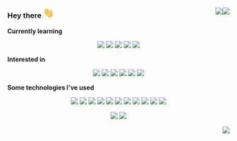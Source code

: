 ### Hey there <img src="https://raw.githubusercontent.com/RegsonDR/RegsonDR/master/assets/wave.gif" width="25px"><a href="https://www.linkedin.com/in/regsondr/"> <img align="right" height="23" src="https://img.shields.io/badge/-LinkedIn-grey?style=flat&logoColor=ffffff&logo=Linkedin" /> </a> <img align="right" height="23" src="https://visitor-badge.glitch.me/badge?page_id=RegsonDR.RegsonDR" />


**Currently learning**
<p align="center">
    <img height="21" src="https://img.shields.io/badge/-Node-grey?style=flat&logo=node.js" />
    <img height="21" src="https://img.shields.io/badge/-React-grey?style=flat&logo=react" />
    <img height="21" src="https://img.shields.io/badge/-Redux-grey?style=flat&logo=redux&logoColor=9999FF" />
    <img height="21" src="https://img.shields.io/badge/-npm-grey?style=flat&logo=npm" />
    <img height="21" src="https://img.shields.io/badge/-AWS-grey?style=flat&logo=amazon-aws" />   
</p>

**Interested in**
<p align="center">
    <img height="21" src="https://img.shields.io/badge/-Software_Engineering-grey?style=flat" />
    <img height="21" src="https://img.shields.io/badge/-Microservices-grey?style=flat" />
    <img height="21" src="https://img.shields.io/badge/-Web_Development-grey?style=flat" />
    <img height="21" src="https://img.shields.io/badge/-Data_Science-grey?style=flat" />
    <img height="21" src="https://img.shields.io/badge/-Artificial_Intelligence-grey?style=flat" />
    <img height="21" src="https://img.shields.io/badge/-Machine_Learning-grey?style=flat" />
</p>

**Some technologies I've used**
<p align="center">
    <img height="21" src="https://img.shields.io/badge/-Git-grey?style=flat&logo=git" />
    <img height="21" src="https://img.shields.io/badge/-Google_Cloud-grey?style=flat&logo=google-cloud" />
    <img height="21" src="https://img.shields.io/badge/-MongoDB-grey?style=flat&logo=mongodb" /> 
    <img height="21" src="https://img.shields.io/badge/-Apache-grey?style=flat&logo=apache&logoColor=D22128" />
    <img height="21" src="https://img.shields.io/badge/-VS_Code-grey?style=flat&logo=visual-studio-code&logoColor=007ACC" />   
    <img height="21" src="https://img.shields.io/badge/-PyPi-grey?style=flat&logo=pypi" />     
    <img height="21" src="https://img.shields.io/badge/-Jupyter-grey?style=flat&logo=jupyter" />     
    <img height="21" src="https://img.shields.io/badge/-Jinja-grey?style=flat&logo=jinja&logoColor=B41717" />
    <img height="21" src="https://img.shields.io/badge/-Flask-grey?style=flat&logo=flask" />     
    <img height="21" src="https://img.shields.io/badge/-MySQL-grey?style=flat&logo=mysql&logoColor=ffffff" />     
    <img height="21" src="https://img.shields.io/badge/-ngrok-grey?style=flat&logo=github-actions&logoColor=ffffff" />     
</p>

<p align="center">
  <img height="180" src="https://github-readme-stats.vercel.app/api?username=RegsonDR&count_private=true&show_icons=true&icon_color=fafbfc&bg_color=3f4448&text_color=ffffff&title_color=fafbfc" />
  <img height="180" src="https://github-readme-stats.vercel.app/api/top-langs/?username=RegsonDR&layout=compact&bg_color=3f4448&text_color=ffffff&title_color=fafbfc" />
</p>

<p align="right">
    <img height="20" src="https://badges.pufler.dev/updated/RegsonDR/RegsonDR?style=flat&color=0b7cbd" />
</p>



<!--
**RegsonDR/RegsonDR** is a ✨ _special_ ✨ repository because its `README.md` (this file) appears on your GitHub profile.

Here are some ideas to get you started:

- 🔭 I’m currently working on ...
- 🌱 I’m currently learning ...
- 👯 I’m looking to collaborate on ...
- 🤔 I’m looking for help with ...
- 💬 Ask me about ...
- 📫 How to reach me: ...
- 😄 Pronouns: ...
- ⚡ Fun fact: ...
-->
